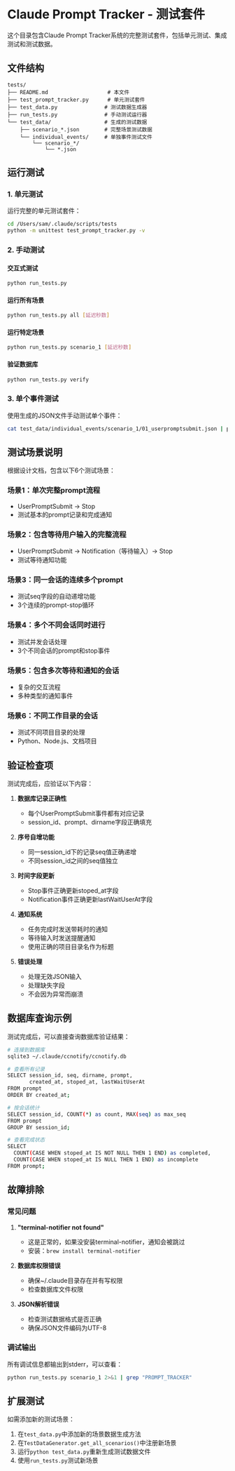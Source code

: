 # Claude Prompt Tracker - 测试套件

这个目录包含Claude Prompt Tracker系统的完整测试套件，包括单元测试、集成测试和测试数据。

## 文件结构

```
tests/
├── README.md                   # 本文件
├── test_prompt_tracker.py      # 单元测试套件
├── test_data.py               # 测试数据生成器
├── run_tests.py               # 手动测试运行器
└── test_data/                 # 生成的测试数据
    ├── scenario_*.json        # 完整场景测试数据
    └── individual_events/     # 单独事件测试文件
        └── scenario_*/
            └── *.json
```

## 运行测试

### 1. 单元测试

运行完整的单元测试套件：

```bash
cd /Users/sam/.claude/scripts/tests
python -m unittest test_prompt_tracker.py -v
```

### 2. 手动测试

#### 交互式测试
```bash
python run_tests.py
```

#### 运行所有场景
```bash
python run_tests.py all [延迟秒数]
```

#### 运行特定场景
```bash
python run_tests.py scenario_1 [延迟秒数]
```

#### 验证数据库
```bash
python run_tests.py verify
```

### 3. 单个事件测试

使用生成的JSON文件手动测试单个事件：

```bash
cat test_data/individual_events/scenario_1/01_userpromptsubmit.json | python ../ccnotify.py
```

## 测试场景说明

根据设计文档，包含以下6个测试场景：

### 场景1：单次完整prompt流程
- UserPromptSubmit → Stop
- 测试基本的prompt记录和完成通知

### 场景2：包含等待用户输入的完整流程  
- UserPromptSubmit → Notification（等待输入）→ Stop
- 测试等待通知功能

### 场景3：同一会话的连续多个prompt
- 测试seq字段的自动递增功能
- 3个连续的prompt-stop循环

### 场景4：多个不同会话同时进行
- 测试并发会话处理
- 3个不同会话的prompt和stop事件

### 场景5：包含多次等待和通知的会话
- 复杂的交互流程
- 多种类型的通知事件

### 场景6：不同工作目录的会话
- 测试不同项目目录的处理
- Python、Node.js、文档项目

## 验证检查项

测试完成后，应验证以下内容：

1. **数据库记录正确性**
   - 每个UserPromptSubmit事件都有对应记录
   - session_id、prompt、dirname字段正确填充

2. **序号自增功能**
   - 同一session_id下的记录seq值正确递增
   - 不同session_id之间的seq值独立

3. **时间字段更新**
   - Stop事件正确更新stoped_at字段
   - Notification事件正确更新lastWaitUserAt字段

4. **通知系统**
   - 任务完成时发送带耗时的通知
   - 等待输入时发送提醒通知
   - 使用正确的项目目录名作为标题

5. **错误处理**
   - 处理无效JSON输入
   - 处理缺失字段
   - 不会因为异常而崩溃

## 数据库查询示例

测试完成后，可以直接查询数据库验证结果：

```bash
# 连接到数据库
sqlite3 ~/.claude/ccnotify/ccnotify.db

# 查看所有记录
SELECT session_id, seq, dirname, prompt, 
       created_at, stoped_at, lastWaitUserAt 
FROM prompt 
ORDER BY created_at;

# 按会话统计
SELECT session_id, COUNT(*) as count, MAX(seq) as max_seq
FROM prompt 
GROUP BY session_id;

# 查看完成状态
SELECT 
  COUNT(CASE WHEN stoped_at IS NOT NULL THEN 1 END) as completed,
  COUNT(CASE WHEN stoped_at IS NULL THEN 1 END) as incomplete
FROM prompt;
```

## 故障排除

### 常见问题

1. **"terminal-notifier not found"**
   - 这是正常的，如果没安装terminal-notifier，通知会被跳过
   - 安装：`brew install terminal-notifier`

2. **数据库权限错误**
   - 确保~/.claude目录存在并有写权限
   - 检查数据库文件权限

3. **JSON解析错误**
   - 检查测试数据格式是否正确
   - 确保JSON文件编码为UTF-8

### 调试输出

所有调试信息都输出到stderr，可以查看：

```bash
python run_tests.py scenario_1 2>&1 | grep "PROMPT_TRACKER"
```

## 扩展测试

如需添加新的测试场景：

1. 在`test_data.py`中添加新的场景数据生成方法
2. 在`TestDataGenerator.get_all_scenarios()`中注册新场景
3. 运行`python test_data.py`重新生成测试数据文件
4. 使用`run_tests.py`测试新场景